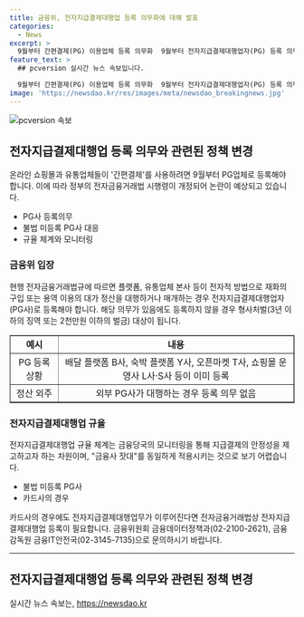 ```yaml
---
title: 금융위, 전자지급결제대행업 등록 의무화에 대해 발표
categories:
  - News
excerpt: >
  9월부터 간편결제(PG) 이용업체 등록 의무화  9월부터 전자지급결제대행업자(PG) 등록 의무화로 논란 예상. 유통업체 등은 현재도 합법적으로 등록되어 영업 중. 등록은 결제 안정성을 위한 조치이며, 금융사와 다른 규제 수준. 전자지급결제대행업도 금융당국 모니터링으로 안정성 강화.
feature_text: >
  ## pcversion 실시간 뉴스 속보입니다.

  9월부터 간편결제(PG) 이용업체 등록 의무화  9월부터 전자지급결제대행업자(PG) 등록 의무화로 논란 예상. 유통업체 등은 현재도 합법적으로 등록되어 영업 중. 등록은 결제 안정성을 위한 조치이며, 금융사와 다른 규제 수준. 전자지급결제대행업도 금융당국 모니터링으로 안정성 강화.
image: 'https://newsdao.kr/res/images/meta/newsdao_breakingnews.jpg'
---
```


<p><img src="https://newsdao.kr/res/images/meta/newsdao_breakingnews.jpg" alt="pcversion 속보" /></p>

<h2 data-ke-size="size26">전자지급결제대행업 등록 의무와 관련된 정책 변경</h2>

<p data-ke-size="size16">온라인 쇼핑몰과 유통업체들이 '간편결제'를 사용하려면 9월부터 PG업체로 등록해야 합니다. 이에 따라 정부의 전자금융거래법 시행령이 개정되어 논란이 예상되고 있습니다.</p>

<ul>
    <li>PG사 등록의무</li>
    <li>불법 미등록 PG사 대응</li>
    <li>규율 체계와 모니터링</li>
</ul>

<h3>금융위 입장</h3>

<p data-ke-size="size16">현행 전자금융거래법규에 따르면 플랫폼, 유통업체 본사 등이 전자적 방법으로 재화의 구입 또는 용역 이용의 대가 정산을 대행하거나 매개하는 경우 전자지급결제대행업자(PG사)로 등록해야 합니다. 해당 의무가 있음에도 등록하지 않을 경우 형사처벌(3년 이하의 징역 또는 2천만원 이하의 벌금) 대상이 됩니다.</p>

<table style="width: 100%;" border="1">
<tbody>
<tr>
<td style="text-align: center; height: 17px;"><b>예시</b></td>
<td style="text-align: center; height: 17px;"><b>내용</b></td>
</tr>
<tr>
<td style="text-align: center; height: 17px;">PG 등록 상황</td>
<td style="text-align: center; height: 17px;">배달 플랫폼 B사, 숙박 플랫폼 Y사, 오픈마켓 T사, 쇼핑몰 운영사 L사·S사 등이 이미 등록</td>
</tr>
<tr>
<td style="text-align: center; height: 17px;">정산 외주</td>
<td style="text-align: center; height: 17px;">외부 PG사가 대행하는 경우 등록 의무 없음</td>
</tr>
</tbody>
</table>

<h3>전자지급결제대행업 규율</h3>

<p data-ke-size="size16">전자지급결제대행업 규율 체계는 금융당국의 모니터링을 통해 지급결제의 안정성을 제고하고자 하는 차원이며, "금융사 잣대"를 동일하게 적용시키는 것으로 보기 어렵습니다.</p>

<ul>
    <li>불법 미등록 PG사</li>
    <li>카드사의 경우</li>
</ul>

<p data-ke-size="size16">카드사의 경우에도 전자지급결제대행업무가 이루어진다면 전자금융거래법상 전자지급결제대행업 등록이 필요합니다. 금융위원회 금융데이터정책과(02-2100-2621), 금융감독원 금융IT안전국(02-3145-7135)으로 문의하시기 바랍니다.</p>

<p data-ke-size="size16"></p>

<hr>

<p data-ke-size="size16"></p>

<h2 data-ke-size="size26">전자지급결제대행업 등록 의무와 관련된 정책 변경</h2>

<p data-ke-size="size16"></p>
실시간 뉴스 속보는, <a href="https://newsdao.kr" rel="dofollow">https://newsdao.kr</a>



